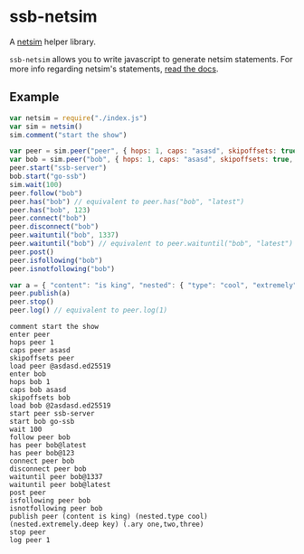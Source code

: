 # ssb-netsim
A [netsim](https://github.com/ssb-ngi-pointer/netsim/) helper library. 

`ssb-netsim` allows you to write javascript to generate netsim statements. For more info regarding netsim's statements, [read the docs](https://github.com/ssb-ngi-pointer/netsim/blob/main/commands.md).

## Example
```js
var netsim = require("./index.js")
var sim = netsim()
sim.comment("start the show")

var peer = sim.peer("peer", { hops: 1, caps: "asasd", skipoffsets: true, id: "@asdasd.ed25519" })
var bob = sim.peer("bob", { hops: 1, caps: "asasd", skipoffsets: true, id: "@2asdasd.ed25519" })
peer.start("ssb-server")
bob.start("go-ssb")
sim.wait(100)
peer.follow("bob")
peer.has("bob") // equivalent to peer.has("bob", "latest")
peer.has("bob", 123)
peer.connect("bob")
peer.disconnect("bob")
peer.waituntil("bob", 1337)
peer.waituntil("bob") // equivalent to peer.waituntil("bob", "latest")
peer.post()
peer.isfollowing("bob")
peer.isnotfollowing("bob")

var a = { "content": "is king", "nested": { "type": "cool", "extremely": { "deep": "key" } }, "ary": ["one", "two", "three"] }
peer.publish(a)
peer.stop()
peer.log() // equivalent to peer.log(1)
```

``` 
comment start the show
enter peer
hops peer 1
caps peer asasd
skipoffsets peer
load peer @asdasd.ed25519
enter bob
hops bob 1
caps bob asasd
skipoffsets bob
load bob @2asdasd.ed25519
start peer ssb-server
start bob go-ssb
wait 100
follow peer bob
has peer bob@latest
has peer bob@123
connect peer bob
disconnect peer bob
waituntil peer bob@1337
waituntil peer bob@latest
post peer
isfollowing peer bob
isnotfollowing peer bob
publish peer (content is king) (nested.type cool) (nested.extremely.deep key) (.ary one,two,three)
stop peer
log peer 1
```
